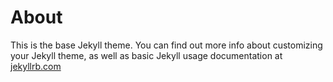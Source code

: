 # About

This is the base Jekyll theme. You can find out more info about customizing your Jekyll theme, as well as basic Jekyll usage documentation at [jekyllrb.com](https://jekyllrb.com/)